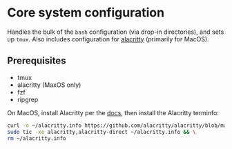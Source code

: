 # Core system configuration

Handles the bulk of the `bash` configuration (via drop-in directories), and sets
up `tmux`. Also includes configuration for [alacritty][alacritty] (primarily for
MacOS).

## Prerequisites

- tmux
- alacritty (MaxOS only)
- fzf
- ripgrep

On MacOS, install Alacritty per the [docs][alacritty-install], then install the
Alacritty terminfo:

```bash
curl -o ~/alacritty.info https://github.com/alacritty/alacritty/blob/master/extra/alacritty.info && \
sudo tic -xe alacritty,alacritty-direct ~/alacritty.info && \
rm ~/alacritty.info
```

[alacritty]: https://alacritty.org/
[alacritty-install]: https://github.com/alacritty/alacritty/blob/master/INSTALL.md#terminfo
